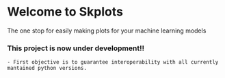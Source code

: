 # Welcome to Skplots

The one stop for easily making plots for your machine learning models

### This project is now under development!!
    - First objective is to guarantee interoperability with all currently mantained python versions.
